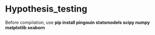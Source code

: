 # Hypothesis_testing

Before compilation, use **pip install pingouin statsmodels scipy numpy matplotlib seaborn**

